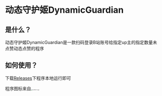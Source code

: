 # 动态守护姬DynamicGuardian



## 是什么？

动态守护姬DynamicGuardian是一款扫码登录B站账号给指定up主的指定数量未点赞动态点赞的程序

## 如何使用？

下载[Releases](https://github.com/forSeasons333/bili_autolike/releases)下程序本地运行即可

程序图标来自[<img src="https://img.alicdn.com/imgextra/i2/O1CN01FF1t1g1Q3PDWpSm4b_!!6000000001920-55-tps-508-135.svg" alt="iconfont Logo" style="zoom:25%;" />](https://www.iconfont.cn/)